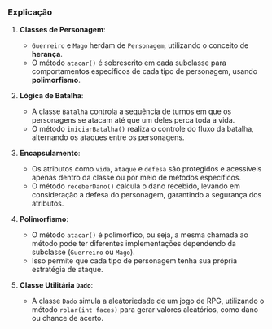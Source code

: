 ### Explicação

1. **Classes de Personagem**:
    - `Guerreiro` e `Mago` herdam de `Personagem`, utilizando o conceito de **herança**.
    - O método `atacar()` é sobrescrito em cada subclasse para comportamentos específicos de cada tipo de personagem,
      usando **polimorfismo**.

2. **Lógica de Batalha**:
    - A classe `Batalha` controla a sequência de turnos em que os personagens se atacam até que um deles perca toda a
      vida.
    - O método `iniciarBatalha()` realiza o controle do fluxo da batalha, alternando os ataques entre os personagens.

3. **Encapsulamento**:
    - Os atributos como `vida`, `ataque` e `defesa` são protegidos e acessíveis apenas dentro da classe ou por meio de
      métodos específicos.
    - O método `receberDano()` calcula o dano recebido, levando em consideração a defesa do personagem, garantindo a
      segurança dos atributos.

4. **Polimorfismo**:
    - O método `atacar()` é polimórfico, ou seja, a mesma chamada ao método pode ter diferentes implementações
      dependendo da subclasse (`Guerreiro` ou `Mago`).
    - Isso permite que cada tipo de personagem tenha sua própria estratégia de ataque.

5. **Classe Utilitária `Dado`**:
    - A classe `Dado` simula a aleatoriedade de um jogo de RPG, utilizando o método `rolar(int faces)` para gerar
      valores aleatórios, como dano ou chance de acerto.
